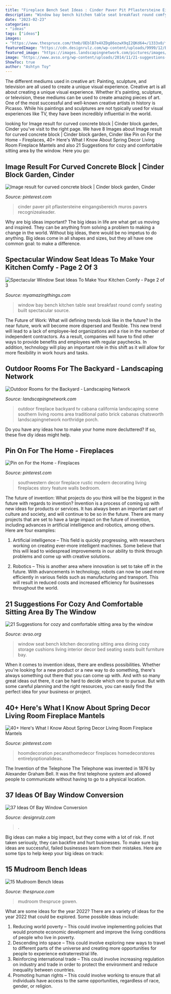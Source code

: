 ```yaml
---
title: "Fireplace Bench Seat Ideas : Cinder Paver Pit Pflastersteine Eingangsbereich Muros Pavers Recognizealeader"
description: "Window bay bench kitchen table seat breakfast round comfy seating built spectacular source"
date: "2023-02-23"
categories:
- "ideas"
tags: ["ideas"]
images:
- "https://www.thespruce.com/thmb/OEblB7e4XZDg86ozwX9qI2QKd64=/1333x0/filters:no_upscale():max_bytes(150000):strip_icc()/MGowen45India-43-55a8a6ac50504d0d9774f8d80a1c0dbc.jpg"
featuredImage: "https://cdn.designrulz.com/wp-content/uploads/9999/12/BAY-WINDOW-DESIGNRULZ-20.jpg"
featured_image: "https://images.landscapingnetwork.com/pictures/images/675x529Max/site_8/the-green-scene_216.jpg"
image: "https://www.avso.org/wp-content/uploads/2014/11/21-suggestions-for-cozy-and-comfortable-sitting-area-by-the-window-1415265135.jpg"
ShowToc: true
author: "Ashtyn Toy"
---
```



The different mediums used in creative art: Painting, sculpture, and television are all used to create a unique visual experience.
Creative art is all about creating a unique visual experience. Whether it's painting, sculpture, or television, these mediums can be used to create amazing pieces of art. One of the most successful and well-known creative artists in history is Picasso. While his paintings and sculptures are not typically used for visual experiences like TV, they have been incredibly influential in the world.

	

		
looking for Image result for curved concrete block | Cinder block garden, Cinder you've visit to the right page. We have 8 Images about Image result for curved concrete block | Cinder block garden, Cinder like Pin on For the Home - Fireplaces, 40+ Here&#039;s What I Know About Spring Decor Living Room Fireplace Mantels and also 21 Suggestions for cozy and comfortable sitting area by the window. Here you go:
		
    
## Image Result For Curved Concrete Block | Cinder Block Garden, Cinder

<img loading=lazy src="https://i.pinimg.com/736x/f0/49/23/f04923051b45efededf11a3aca5a9291.jpg" onerror="this.onerror=null;this.src='https://tse1.mm.bing.net/th?id=OIP.LzG5E5O5J0UsBIDbSHPXjgHaFj&amp;pid=15.1';" alt="Image result for curved concrete block | Cinder block garden, Cinder">

_Source: pinterest.com_

>cinder paver pit pflastersteine eingangsbereich muros pavers recognizealeader. 

	

Why are big ideas important?
The big ideas in life are what get us moving and inspired. They can be anything from solving a problem to making a change in the world. Without big ideas, there would be no impetus to do anything. Big ideas come in all shapes and sizes, but they all have one common goal: to make a difference.

    
## Spectacular Window Seat Ideas To Make Your Kitchen Comfy - Page 2 Of 3

<img loading=lazy src="http://myamazingthings.com/wp-content/uploads/2018/01/window-seating-8.jpg" onerror="this.onerror=null;this.src='https://tse4.mm.bing.net/th?id=OIP.2ZcUzI73YlN_cHAV4CvKwAHaFc&amp;pid=15.1';" alt="Spectacular Window Seat Ideas To Make Your Kitchen Comfy - Page 2 of 3">

_Source: myamazingthings.com_

>window bay bench kitchen table seat breakfast round comfy seating built spectacular source. 

	

The Future of Work: What will defining trends look like in the future?
In the near future, work will become more dispersed and flexible. This new trend will lead to a lack of employee-led organizations and a rise in the number of independent contractors. As a result, companies will have to find other ways to provide benefits and employees with regular paychecks. In addition, technology will play an important role in this shift as it will allow for more flexibility in work hours and tasks.

    
## Outdoor Rooms For The Backyard - Landscaping Network

<img loading=lazy src="https://images.landscapingnetwork.com/pictures/images/675x529Max/site_8/the-green-scene_216.jpg" onerror="this.onerror=null;this.src='https://tse2.mm.bing.net/th?id=OIP.ClNDeG-SXL5_PdqtktV6TAHaE6&amp;pid=15.1';" alt="Outdoor Rooms for the Backyard - Landscaping Network">

_Source: landscapingnetwork.com_

>outdoor fireplace backyard tv cabana california landscaping scene southern living rooms area traditional patio brick cabanas chatsworth landscapingnetwork northridge porch. 

	

Do you have any ideas how to make your home more decluttered? If so, these five diy ideas might help.

    
## Pin On For The Home - Fireplaces

<img loading=lazy src="https://i.pinimg.com/736x/d1/e2/c8/d1e2c8af1e3ea24ff9e5f3bb19a037e7.jpg" onerror="this.onerror=null;this.src='https://tse3.mm.bing.net/th?id=OIP.LeggszLr7aql_fXmJuL4wgAAAA&amp;pid=15.1';" alt="Pin on For the Home - Fireplaces">

_Source: pinterest.com_

>southwestern decor fireplace rustic modern decorating living fireplaces story feature walls bedroom. 

	

The future of invention: What projects do you think will be the biggest in the future with regards to invention?
Invention is a process of coming up with new ideas for products or services. It has always been an important part of culture and society, and will continue to be so in the future. There are many projects that are set to have a large impact on the future of invention, including advances in artificial intelligence and robotics, among others. Here are four examples:
1) Artificial intelligence – This field is quickly progressing, with researchers working on creating ever-more intelligent machines. Some believe that this will lead to widespread improvements in our ability to think through problems and come up with creative solutions.

2) Robotics – This is another area where innovation is set to take off in the future. With advancements in technology, robots can now be used more efficiently in various fields such as manufacturing and transport. This will result in reduced costs and increased efficiency for businesses throughout the world.

    
## 21 Suggestions For Cozy And Comfortable Sitting Area By The Window

<img loading=lazy src="https://www.avso.org/wp-content/uploads/2014/11/21-suggestions-for-cozy-and-comfortable-sitting-area-by-the-window-1415265135.jpg" onerror="this.onerror=null;this.src='https://tse4.mm.bing.net/th?id=OIP.V5m-xZ-5_5Xx_gkIOHr9BwHaJ3&amp;pid=15.1';" alt="21 Suggestions for cozy and comfortable sitting area by the window">

_Source: avso.org_

>window seat bench kitchen decorating sitting area dining cozy storage cushions living interior decor bed seating seats built furniture bay. 

	

When it comes to invention ideas, there are endless possibilities. Whether you're looking for a new product or a new way to do something, there's always something out there that you can come up with. And with so many great ideas out there, it can be hard to decide which one to pursue. But with some careful planning and the right resources, you can easily find the perfect idea for your business or project.

    
## 40+ Here&#039;s What I Know About Spring Decor Living Room Fireplace Mantels

<img loading=lazy src="https://i.pinimg.com/736x/41/3c/b9/413cb9c441faef42da7057a2c9777cd9.jpg" onerror="this.onerror=null;this.src='https://tse2.mm.bing.net/th?id=OIP.y9S51DPheoPp8izGFhuBnwHaJ3&amp;pid=15.1';" alt="40+ Here&#039;s What I Know About Spring Decor Living Room Fireplace Mantels">

_Source: pinterest.com_

>hoomdecoration pecansthomedecor fireplaces homedecorstores entirelyoptionalideas. 

	

The Invention of the Telephone
The Telephone was invented in 1876 by Alexander Graham Bell. It was the first telephone system and allowed people to communicate without having to go to a physical location.

    
## 37 Ideas Of Bay Window Conversion

<img loading=lazy src="https://cdn.designrulz.com/wp-content/uploads/9999/12/BAY-WINDOW-DESIGNRULZ-20.jpg" onerror="this.onerror=null;this.src='https://tse3.mm.bing.net/th?id=OIP.R-u3qFoiJw--SuZ9X5hQWgHaLG&amp;pid=15.1';" alt="37 Ideas Of Bay Window Conversion">

_Source: designrulz.com_

>. 

	

Big ideas can make a big impact, but they come with a lot of risk. If not taken seriously, they can backfire and hurt businesses. To make sure big ideas are successful, failed businesses learn from their mistakes. Here are some tips to help keep your big ideas on track:

    
## 15 Mudroom Bench Ideas

<img loading=lazy src="https://www.thespruce.com/thmb/OEblB7e4XZDg86ozwX9qI2QKd64=/1333x0/filters:no_upscale():max_bytes(150000):strip_icc()/MGowen45India-43-55a8a6ac50504d0d9774f8d80a1c0dbc.jpg" onerror="this.onerror=null;this.src='https://tse2.mm.bing.net/th?id=OIP.6bYl1yMg7ssbZbrwCCA8vgHaLH&amp;pid=15.1';" alt="15 Mudroom Bench Ideas">

_Source: thespruce.com_

>mudroom thespruce gowen. 

	

What are some ideas for the year 2022?
There are a variety of ideas for the year 2022 that could be explored. Some possible ideas include: 
1. Reducing world poverty – This could involve implementing policies that would promote economic development and improve the living conditions of people who live in poverty. 
2. Descending into space – This could involve exploring new ways to travel to different parts of the universe and creating more opportunities for people to experience extraterrestrial life. 
3. Reinforcing international trade – This could involve increasing regulation on industry and trade in order to protect the environment and reduce inequality between countries. 
4. Promoting human rights – This could involve working to ensure that all individuals have access to the same opportunities, regardless of race, gender, or religion.

